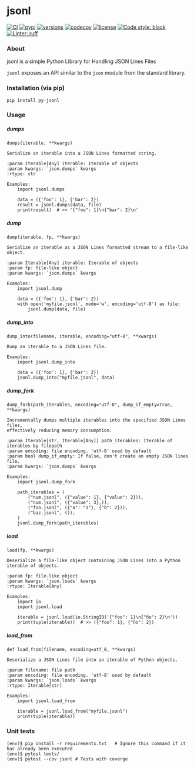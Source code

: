 # jsonl

[![CI](https://github.com/rmoralespp/jsonl/workflows/CI/badge.svg)](https://github.com/rmoralespp/jsonl/actions?query=event%3Arelease+workflow%3ACI)
[![pypi](https://img.shields.io/pypi/v/py-jsonl.svg)](https://pypi.python.org/pypi/py-jsonl)
[![versions](https://img.shields.io/pypi/pyversions/py-jsonl.svg)](https://github.com/rmoralespp/jsonl)
[![codecov](https://codecov.io/gh/rmoralespp/jsonl/branch/main/graph/badge.svg)](https://app.codecov.io/gh/rmoralespp/jsonl)
[![license](https://img.shields.io/github/license/rmoralespp/jsonl.svg)](https://github.com/rmoralespp/jsonl/blob/main/LICENSE)
[![Code style: black](https://img.shields.io/badge/code%20style-black-000000.svg)](https://github.com/psf/black)
[![Linter: ruff](https://img.shields.io/badge/linter-_ruff-orange)](https://github.com/charliermarsh/ruff)

### About

jsonl is a simple Python Library for Handling JSON Lines Files

`jsonl` exposes an API similar to the `json` module from the standard library.

### Installation (via pip)

```pip install py-jsonl```


### Usage

#####  dumps
```
dumps(iterable, **kwargs)

Serialize an iterable into a JSON Lines formatted string.

:param Iterable[Any] iterable: Iterable of objects
:param kwargs: `json.dumps` kwargs
:rtype: str

Examples:
    import jsonl.dumps

    data = ({'foo': 1}, {'bar': 2})
    result = jsonl.dumps(data, file)
    print(result)  # >> '{"foo": 1}\n{"bar": 2}\n'
```

#####  dump
```
dump(iterable, fp, **kwargs)

Serialize an iterable as a JSON Lines formatted stream to a file-like object.

:param Iterable[Any] iterable: Iterable of objects
:param fp: file-like object
:param kwargs: `json.dumps` kwargs

Examples:
    import jsonl.dump

    data = ({'foo': 1}, {'bar': 2})
    with open('myfile.jsonl', mode='w', encoding='utf-8') as file:
        jsonl.dump(data, file)
```


#####  dump_into
```
dump_into(filename, iterable, encoding="utf-8", **kwargs)

Dump an iterable to a JSON Lines file.

Examples:
    import jsonl.dump_into

    data = ({'foo': 1}, {'bar': 2})
    jsonl.dump_into("myfile.jsonl", data)
```

#####  dump_fork
```
dump_fork(path_iterables, encoding="utf-8", dump_if_empty=True, **kwargs)

Incrementally dumps multiple iterables into the specified JSON Lines files, 
effectively reducing memory consumption.

:param Iterable[str, Iterable[Any]] path_iterables: Iterable of iterables by filepath
:param encoding: file encoding. 'utf-8' used by default
:param bool dump_if_empty: If false, don't create an empty JSON lines file.
:param kwargs: `json.dumps` kwargs

Examples:
    import jsonl.dump_fork

    path_iterables = (
        ("num.jsonl", ({"value": 1}, {"value": 2})),
        ("num.jsonl", ({"value": 3},)),
        ("foo.jsonl", ({"a": "1"}, {"b": 2})),
        ("baz.jsonl", ()),
    )
    jsonl.dump_fork(path_iterables)
```

#####  load
```
load(fp, **kwargs)

Deserialize a file-like object containing JSON Lines into a Python iterable of objects.

:param fp: file-like object
:param kwargs: `json.loads` kwargs
:rtype: Iterable[Any]

Examples:
    import io
    import jsonl.load
    
    iterable = jsonl.load(io.StringIO('{"foo": 1}\n{"ño": 2}\n'))
    print(tuple(iterable))  # >> ({"foo": 1}, {"ño": 2})
```

#####  load_from
```
def load_from(filename, encoding=utf_8, **kwargs)
 
Deserialize a JSON Lines file into an iterable of Python objects.

:param filename: file path
:param encoding: file encoding. 'utf-8' used by default
:param kwargs: `json.loads` kwargs
:rtype: Iterable[str]

Examples:
    import jsonl.load_from

    iterable = jsonl.load_from("myfile.jsonl")
    print(tuple(iterable))
```

### Unit tests

```
(env)$ pip install -r requirements.txt   # Ignore this command if it has already been executed
(env)$ pytest tests/
(env)$ pytest --cov jsonl # Tests with coverge
```